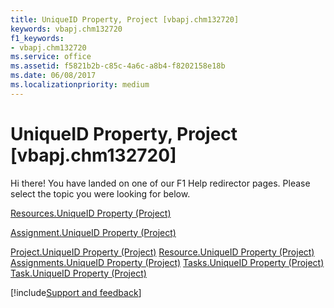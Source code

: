 ```yaml
---
title: UniqueID Property, Project [vbapj.chm132720]
keywords: vbapj.chm132720
f1_keywords:
- vbapj.chm132720
ms.service: office
ms.assetid: f5821b2b-c85c-4a6c-a8b4-f8202158e18b
ms.date: 06/08/2017
ms.localizationpriority: medium
---
```



# UniqueID Property, Project [vbapj.chm132720]

Hi there! You have landed on one of our F1 Help redirector pages. Please select the topic you were looking for below.

[Resources.UniqueID Property (Project)](https://msdn.microsoft.com/library/84c48d8e-45e7-f1d7-9284-cb7f92c3ffb0%28Office.15%29.aspx)

[Assignment.UniqueID Property (Project)](https://msdn.microsoft.com/library/694aa1b6-eb88-e921-bc4a-b2dfe47df817%28Office.15%29.aspx)

[Project.UniqueID Property (Project)](https://msdn.microsoft.com/library/b49c0065-4b74-4e8e-48fa-9cf80bfc6e34%28Office.15%29.aspx)
[Resource.UniqueID Property (Project)](https://msdn.microsoft.com/library/f2b93da7-081e-66bb-97e3-65ac0ea304d0%28Office.15%29.aspx)
[Assignments.UniqueID Property (Project)](https://msdn.microsoft.com/library/39c790d6-5772-28d6-045e-67291be3be11%28Office.15%29.aspx)
[Tasks.UniqueID Property (Project)](https://msdn.microsoft.com/library/f87b88e3-5bd0-a57b-c54b-aba17d0de67e%28Office.15%29.aspx)
[Task.UniqueID Property (Project)](https://msdn.microsoft.com/library/7a36cb8c-5715-c0cb-5584-ae48874f2ab9%28Office.15%29.aspx)

[!include[Support and feedback](~/includes/feedback-boilerplate.md)]